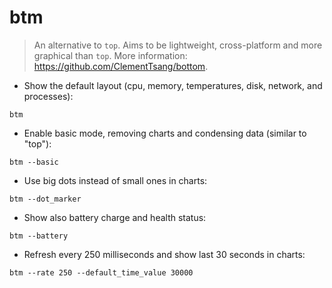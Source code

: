 # btm

> An alternative to `top`.
> Aims to be lightweight, cross-platform and more graphical than `top`.
> More information: <https://github.com/ClementTsang/bottom>.

- Show the default layout (cpu, memory, temperatures, disk, network, and processes):

`btm`

- Enable basic mode, removing charts and condensing data (similar to "top"):

`btm --basic`

- Use big dots instead of small ones in charts:

`btm --dot_marker`

- Show also battery charge and health status:

`btm --battery`

- Refresh every 250 milliseconds and show last 30 seconds in charts:

`btm --rate 250 --default_time_value 30000`
